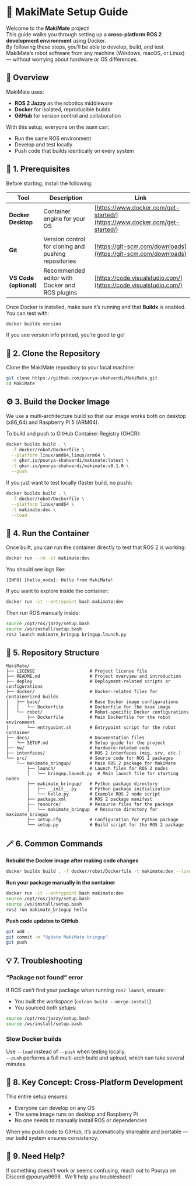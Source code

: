 # 🧠 MakiMate Setup Guide

Welcome to the **MakiMate** project!  
This guide walks you through setting up a **cross-platform ROS 2 development environment** using Docker.  
By following these steps, you’ll be able to develop, build, and test MakiMate’s robot software from any machine (Windows, macOS, or Linux) — without worrying about hardware or OS differences.

## 🚀 Overview

MakiMate uses:
- **ROS 2 Jazzy** as the robotics middleware  
- **Docker** for isolated, reproducible builds  
- **GitHub** for version control and collaboration  

With this setup, everyone on the team can:
- Run the same ROS environment  
- Develop and test locally  
- Push code that builds identically on every system  

## 🧩 1. Prerequisites

Before starting, install the following:

| Tool | Description | Link |
|------|--------------|------|
| **Docker Desktop** | Container engine for your OS | [https://www.docker.com/get-started/](https://www.docker.com/get-started/) |
| **Git** | Version control for cloning and pushing repositories | [https://git-scm.com/downloads](https://git-scm.com/downloads) |
| **VS Code (optional)** | Recommended editor with Docker and ROS plugins | [https://code.visualstudio.com/](https://code.visualstudio.com/) |

Once Docker is installed, make sure it’s running and that **Buildx** is enabled.  
You can test with:

```bash
docker buildx version
```

If you see version info printed, you’re good to go!

## 🧠 2. Clone the Repository

Clone the MakiMate repository to your local machine:

```bash
git clone https://github.com/pourya-shahverdi/MakiMate.git
cd MakiMate
```

## ⚙️ 3. Build the Docker Image

We use a multi-architecture build so that our image works both on desktop (x86_64) and Raspberry Pi 5 (ARM64).

To build and push to GitHub Container Registry (GHCR):

```bash
docker buildx build . \
  -f docker/robot/Dockerfile \
  --platform linux/amd64,linux/arm64 \
  -t ghcr.io/pourya-shahverdi/makimate:latest \
  -t ghcr.io/pourya-shahverdi/makimate:v0.1.0 \
  --push
```

If you just want to test locally (faster build, no push):

```bash
docker buildx build . \
  -f docker/robot/Dockerfile \
  --platform linux/amd64 \
  -t makimate:dev \
  --load
```

## 🧩 4. Run the Container

Once built, you can run the container directly to test that ROS 2 is working:

```bash
docker run --rm -it makimate:dev
```

You should see logs like:

```
[INFO] [hello_node]: Hello from MakiMate!
```

If you want to explore inside the container:

```bash
docker run -it --entrypoint bash makimate:dev
```

Then run ROS manually inside:

```bash
source /opt/ros/jazzy/setup.bash
source /ws/install/setup.bash
ros2 launch makimate_bringup bringup.launch.py
```

## 🧰 5. Repository Structure

```
MakiMate/
├── LICENSE                     # Project license file
├── README.md                   # Project overview and introduction
├── deploy                      # Deployment-related scripts or configurations
├── docker/                     # Docker-related files for containerized builds
│   ├── base/                   # Base Docker image configurations
│   │   └── Dockerfile          # Dockerfile for the base image
│   └── robot/                  # Robot-specific Docker configurations
│       ├── Dockerfile          # Main Dockerfile for the robot environment
│       └── entrypoint.sh       # Entrypoint script for the robot container
├── docs/                       # Documentation files
│   └── SETUP.md                # Setup guide for the project
├── hw/                         # Hardware-related code
├── interfaces/                 # ROS 2 interfaces (msg, srv, etc.)
└── src/                        # Source code for ROS 2 packages
    └── makimate_bringup/       # Main ROS 2 package for MakiMate
        ├── launch/             # Launch files for ROS 2 nodes
        │   └── bringup.launch.py  # Main launch file for starting nodes
        ├── makimate_bringup/   # Python package directory
        │   ├── __init__.py     # Python package initialization
        │   └── hello.py        # Example ROS 2 node script
        ├── package.xml         # ROS 2 package manifest
        ├── resource/           # Resource files for the package
        │   └── makimate_bringup  # Resource directory for makimate_bringup
        ├── setup.cfg           # Configuration for Python package
        └── setup.py            # Build script for the ROS 2 package
```

## 🪄 6. Common Commands

**Rebuild the Docker image after making code changes**

```bash
docker buildx build . -f docker/robot/Dockerfile -t makimate:dev --load
```

**Run your package manually in the container**

```bash
docker run -it --entrypoint bash makimate:dev
source /opt/ros/jazzy/setup.bash
source /ws/install/setup.bash
ros2 run makimate_bringup hello
```

**Push code updates to GitHub**

```bash
git add .
git commit -m "Update MakiMate bringup"
git push
```

## 💡 7. Troubleshooting

### “Package not found” error

If ROS can’t find your package when running `ros2 launch`, ensure:
- You built the workspace (`colcon build --merge-install`)
- You sourced both setups:

```bash
source /opt/ros/jazzy/setup.bash
source /ws/install/setup.bash
```

### Slow Docker builds

Use `--load` instead of `--push` when testing locally.  
`--push` performs a full multi-arch build and upload, which can take several minutes.

## 🧠 8. Key Concept: Cross-Platform Development

This entire setup ensures:
- Everyone can develop on any OS
- The same image runs on desktop and Raspberry Pi
- No one needs to manually install ROS or dependencies

When you push code to GitHub, it’s automatically shareable and portable — our build system ensures consistency.

## 🫶 9. Need Help?

If something doesn’t work or seems confusing, reach out to Pourya on Discord @pourya9698 .
We’ll help you troubleshoot!